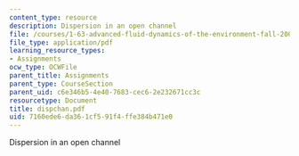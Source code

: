 ```yaml
---
content_type: resource
description: Dispersion in an open channel
file: /courses/1-63-advanced-fluid-dynamics-of-the-environment-fall-2002/7160ede6da361cf591f4ffe384b471e0_dispchan.pdf
file_type: application/pdf
learning_resource_types:
- Assignments
ocw_type: OCWFile
parent_title: Assignments
parent_type: CourseSection
parent_uid: c6e346b5-4e40-7683-cec6-2e232671cc3c
resourcetype: Document
title: dispchan.pdf
uid: 7160ede6-da36-1cf5-91f4-ffe384b471e0
---
```

Dispersion in an open channel